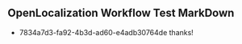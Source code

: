 ## OpenLocalization Workflow Test MarkDown
* 7834a7d3-fa92-4b3d-ad60-e4adb30764de thanks!

<!--HONumber=Sep16_HO1-->


